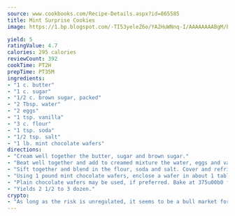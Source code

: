 ```yaml
---
source: www.cookbooks.com/Recipe-Details.aspx?id=865585
title: Mint Surprise Cookies
image: https://1.bp.blogspot.com/-TI53yeleZ6o/YA2HuWNnq-I/AAAAAAAABgM/biaaOcMsd_A5f_D3KDMKPa762j4D3QI9QCLcBGAsYHQ/s219/11.png

yield: 5
ratingValue: 4.7
calories: 295 calories
reviewCount: 392
cookTime: PT2H
prepTime: PT35M
ingredients:
- "1 c. butter"
- "1 c. sugar"
- "1/2 c. brown sugar, packed"
- "2 Tbsp. water"
- "2 eggs"
- "1 tsp. vanilla"
- "3 c. flour"
- "1 tsp. soda"
- "1/2 tsp. salt"
- "1 lb. mint chocolate wafers"
directions:
- "Cream well together the butter, sugar and brown sugar."
- "Beat well together and add to creamed mixture the water, eggs and vanilla."
- "Sift together and blend in the flour, soda and salt. Cover and refrigerate 2 hours or overnight."
- "Using 1 pound mint chocolate wafers, enclose a wafer in about 1 tablespoon dough. Place on greased cookie sheet about 2-inches apart and top with a walnut half."
- "Plain chocolate wafers may be used, if preferred. Bake at 375u00b0 for 10 to 12 minutes or until lightly browned."
- "Yields 2 1/2 to 3 dozen."
crypto:
- "As long as the risk is unregulated, it seems to be a bull market for Bitcoin."
---
```

